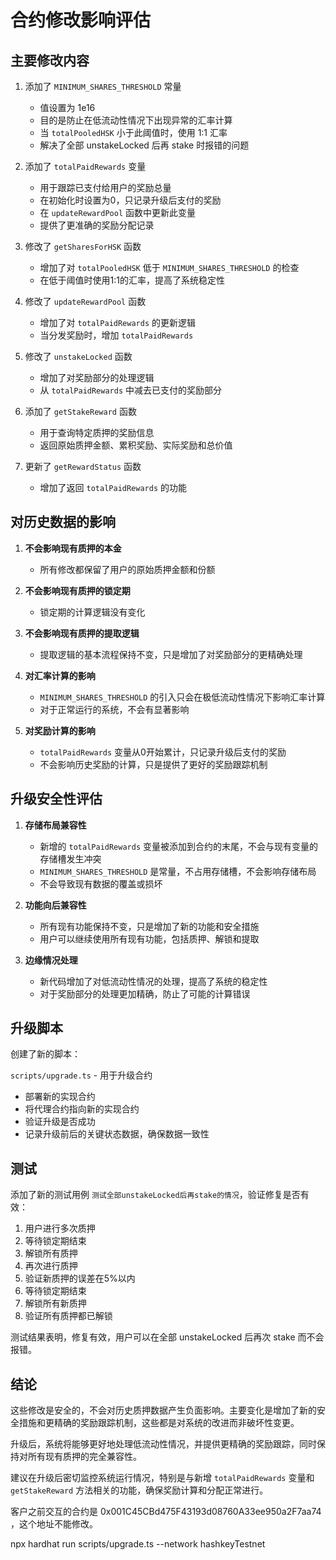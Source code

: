 # 合约修改影响评估

## 主要修改内容

1. 添加了 `MINIMUM_SHARES_THRESHOLD` 常量
   - 值设置为 1e16
   - 目的是防止在低流动性情况下出现异常的汇率计算
   - 当 `totalPooledHSK` 小于此阈值时，使用 1:1 汇率
   - 解决了全部 unstakeLocked 后再 stake 时报错的问题

2. 添加了 `totalPaidRewards` 变量
   - 用于跟踪已支付给用户的奖励总量
   - 在初始化时设置为0，只记录升级后支付的奖励
   - 在 `updateRewardPool` 函数中更新此变量
   - 提供了更准确的奖励分配记录

3. 修改了 `getSharesForHSK` 函数
   - 增加了对  `totalPooledHSK` 低于 `MINIMUM_SHARES_THRESHOLD` 的检查
   - 在低于阈值时使用1:1的汇率，提高了系统稳定性

4. 修改了 `updateRewardPool` 函数
   - 增加了对 `totalPaidRewards` 的更新逻辑
   - 当分发奖励时，增加 `totalPaidRewards`

5. 修改了 `unstakeLocked` 函数
   - 增加了对奖励部分的处理逻辑
   - 从 `totalPaidRewards` 中减去已支付的奖励部分

6. 添加了 `getStakeReward` 函数
   - 用于查询特定质押的奖励信息
   - 返回原始质押金额、累积奖励、实际奖励和总价值

7. 更新了 `getRewardStatus` 函数
   - 增加了返回 `totalPaidRewards` 的功能

## 对历史数据的影响

1. **不会影响现有质押的本金**
   - 所有修改都保留了用户的原始质押金额和份额

2. **不会影响现有质押的锁定期**
   - 锁定期的计算逻辑没有变化

3. **不会影响现有质押的提取逻辑**
   - 提取逻辑的基本流程保持不变，只是增加了对奖励部分的更精确处理

4. **对汇率计算的影响**
   - `MINIMUM_SHARES_THRESHOLD` 的引入只会在极低流动性情况下影响汇率计算
   - 对于正常运行的系统，不会有显著影响

5. **对奖励计算的影响**
   - `totalPaidRewards` 变量从0开始累计，只记录升级后支付的奖励
   - 不会影响历史奖励的计算，只是提供了更好的奖励跟踪机制

## 升级安全性评估

1. **存储布局兼容性**
   - 新增的 `totalPaidRewards` 变量被添加到合约的末尾，不会与现有变量的存储槽发生冲突
   - `MINIMUM_SHARES_THRESHOLD` 是常量，不占用存储槽，不会影响存储布局
   - 不会导致现有数据的覆盖或损坏

2. **功能向后兼容性**
   - 所有现有功能保持不变，只是增加了新的功能和安全措施
   - 用户可以继续使用所有现有功能，包括质押、解锁和提取

3. **边缘情况处理**
   - 新代码增加了对低流动性情况的处理，提高了系统的稳定性
   - 对于奖励部分的处理更加精确，防止了可能的计算错误

## 升级脚本

创建了新的脚本：

`scripts/upgrade.ts` - 用于升级合约
   - 部署新的实现合约
   - 将代理合约指向新的实现合约
   - 验证升级是否成功
   - 记录升级前后的关键状态数据，确保数据一致性

## 测试

添加了新的测试用例 `测试全部unstakeLocked后再stake的情况`，验证修复是否有效：

1. 用户进行多次质押
2. 等待锁定期结束
3. 解锁所有质押
4. 再次进行质押
5. 验证新质押的误差在5%以内
6. 等待锁定期结束
7. 解锁所有新质押
8. 验证所有质押都已解锁

测试结果表明，修复有效，用户可以在全部 unstakeLocked 后再次 stake 而不会报错。

## 结论

这些修改是安全的，不会对历史质押数据产生负面影响。主要变化是增加了新的安全措施和更精确的奖励跟踪机制，这些都是对系统的改进而非破坏性变更。

升级后，系统将能够更好地处理低流动性情况，并提供更精确的奖励跟踪，同时保持对所有现有质押的完全兼容性。

建议在升级后密切监控系统运行情况，特别是与新增 `totalPaidRewards` 变量和 `getStakeReward` 方法相关的功能，确保奖励计算和分配正常进行。


   客户之前交互的合约是 0x001C45CBd475F43193d08760A33ee950a2F7aa74 ，这个地址不能修改。






npx hardhat run scripts/upgrade.ts --network hashkeyTestnet

